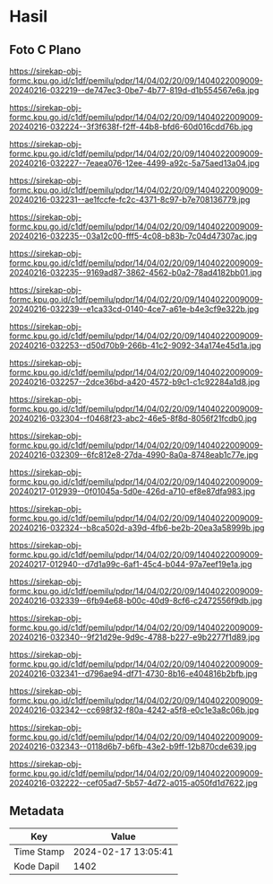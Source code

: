 # Hasil

## Foto C Plano

https://sirekap-obj-formc.kpu.go.id/c1df/pemilu/pdpr/14/04/02/20/09/1404022009009-20240216-032219--de747ec3-0be7-4b77-819d-d1b554567e6a.jpg

https://sirekap-obj-formc.kpu.go.id/c1df/pemilu/pdpr/14/04/02/20/09/1404022009009-20240216-032224--3f3f638f-f2ff-44b8-bfd6-60d016cdd76b.jpg

https://sirekap-obj-formc.kpu.go.id/c1df/pemilu/pdpr/14/04/02/20/09/1404022009009-20240216-032227--7eaea076-12ee-4499-a92c-5a75aed13a04.jpg

https://sirekap-obj-formc.kpu.go.id/c1df/pemilu/pdpr/14/04/02/20/09/1404022009009-20240216-032231--ae1fccfe-fc2c-4371-8c97-b7e708136779.jpg

https://sirekap-obj-formc.kpu.go.id/c1df/pemilu/pdpr/14/04/02/20/09/1404022009009-20240216-032235--03a12c00-fff5-4c08-b83b-7c04d47307ac.jpg

https://sirekap-obj-formc.kpu.go.id/c1df/pemilu/pdpr/14/04/02/20/09/1404022009009-20240216-032235--9169ad87-3862-4562-b0a2-78ad4182bb01.jpg

https://sirekap-obj-formc.kpu.go.id/c1df/pemilu/pdpr/14/04/02/20/09/1404022009009-20240216-032239--e1ca33cd-0140-4ce7-a61e-b4e3cf9e322b.jpg

https://sirekap-obj-formc.kpu.go.id/c1df/pemilu/pdpr/14/04/02/20/09/1404022009009-20240216-032253--d50d70b9-266b-41c2-9092-34a174e45d1a.jpg

https://sirekap-obj-formc.kpu.go.id/c1df/pemilu/pdpr/14/04/02/20/09/1404022009009-20240216-032257--2dce36bd-a420-4572-b9c1-c1c92284a1d8.jpg

https://sirekap-obj-formc.kpu.go.id/c1df/pemilu/pdpr/14/04/02/20/09/1404022009009-20240216-032304--f0468f23-abc2-46e5-8f8d-8056f21fcdb0.jpg

https://sirekap-obj-formc.kpu.go.id/c1df/pemilu/pdpr/14/04/02/20/09/1404022009009-20240216-032309--6fc812e8-27da-4990-8a0a-8748eab1c77e.jpg

https://sirekap-obj-formc.kpu.go.id/c1df/pemilu/pdpr/14/04/02/20/09/1404022009009-20240217-012939--0f01045a-5d0e-426d-a710-ef8e87dfa983.jpg

https://sirekap-obj-formc.kpu.go.id/c1df/pemilu/pdpr/14/04/02/20/09/1404022009009-20240216-032324--b8ca502d-a39d-4fb6-be2b-20ea3a58999b.jpg

https://sirekap-obj-formc.kpu.go.id/c1df/pemilu/pdpr/14/04/02/20/09/1404022009009-20240217-012940--d7d1a99c-6af1-45c4-b044-97a7eef19e1a.jpg

https://sirekap-obj-formc.kpu.go.id/c1df/pemilu/pdpr/14/04/02/20/09/1404022009009-20240216-032339--6fb94e68-b00c-40d9-8cf6-c2472556f9db.jpg

https://sirekap-obj-formc.kpu.go.id/c1df/pemilu/pdpr/14/04/02/20/09/1404022009009-20240216-032340--9f21d29e-9d9c-4788-b227-e9b2277f1d89.jpg

https://sirekap-obj-formc.kpu.go.id/c1df/pemilu/pdpr/14/04/02/20/09/1404022009009-20240216-032341--d796ae94-df71-4730-8b16-e404816b2bfb.jpg

https://sirekap-obj-formc.kpu.go.id/c1df/pemilu/pdpr/14/04/02/20/09/1404022009009-20240216-032342--cc698f32-f80a-4242-a5f8-e0c1e3a8c06b.jpg

https://sirekap-obj-formc.kpu.go.id/c1df/pemilu/pdpr/14/04/02/20/09/1404022009009-20240216-032343--0118d6b7-b6fb-43e2-b9ff-12b870cde639.jpg

https://sirekap-obj-formc.kpu.go.id/c1df/pemilu/pdpr/14/04/02/20/09/1404022009009-20240216-032222--cef05ad7-5b57-4d72-a015-a050fd1d7622.jpg


## Metadata

| Key        | Value               |
| ---------- | ------------------- |
| Time Stamp | 2024-02-17 13:05:41 |
| Kode Dapil | 1402                |



